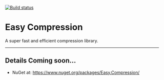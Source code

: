 [![Build status](https://ci.appveyor.com/api/projects/status/pctn05u3iowjbkgf?svg=true)](https://ci.appveyor.com/project/NimaAra/easy-compression)

# Easy Compression
A super fast and efficient compression library.
___

## Details Coming soon...

* NuGet at: https://www.nuget.org/packages/Easy.Compression/
